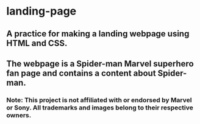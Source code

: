 # landing-page

## A practice for making a landing webpage using HTML and CSS.

## The webpage is a Spider-man Marvel superhero fan page and contains a content about Spider-man.
 
### Note: This project is not affiliated with or endorsed by Marvel or Sony. All trademarks and images belong to their respective owners.
